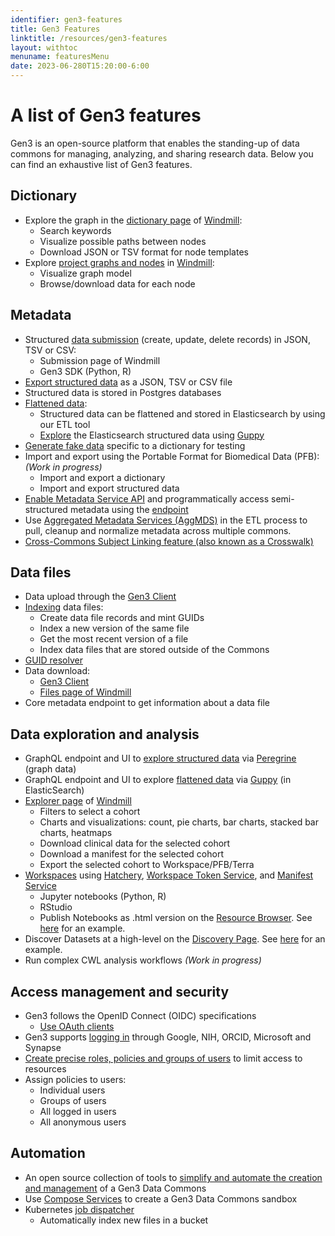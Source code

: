 ```yaml
---
identifier: gen3-features
title: Gen3 Features
linktitle: /resources/gen3-features
layout: withtoc
menuname: featuresMenu
date: 2023-06-280T15:20:00-6:00
---
```


# A list of Gen3 features

Gen3 is an open-source platform that enables the standing-up of data commons for managing, analyzing, and sharing research data. Below you can find an exhaustive list of Gen3 features.

## Dictionary

* Explore the graph in the [dictionary page](../user/dictionary/) of [Windmill](https://github.com/uc-cdis/data-portal):
    * Search keywords
    * Visualize possible paths between nodes
    * Download JSON or TSV format for node templates
* Explore [project graphs and nodes](../user/dictionary/#understanding-the-gen3-data-dictionary-and-model) in [Windmill](https://github.com/uc-cdis/data-portal):
    * Visualize graph model
    * Browse/download data for each node

## Metadata

* Structured [data submission](../user/submit-data/) (create, update, delete records) in JSON, TSV or CSV:
    * Submission page of Windmill
    * Gen3 SDK (Python, R)
* [Export structured data](../user/access-data/#access-data-using-the-api) as a JSON, TSV or CSV file
* Structured data is stored in Postgres databases
* [Flattened data](../developer/flat-model-api/):
    * Structured data can be flattened and stored in Elasticsearch by using our ETL tool
    * [Explore](../user/access-data/) the Elasticsearch structured data using [Guppy](https://github.com/uc-cdis/guppy)
* [Generate fake data](https://github.com/uc-cdis/data-simulator) specific to a dictionary for testing
* Import and export using the Portable Format for Biomedical Data (PFB): *(Work in progress)*
    * Import and export a dictionary
    * Import and export structured data
* [Enable Metadata Service API](https://github.com/uc-cdis/metadata-service#metadata-service) and programmatically access semi-structured metadata using the [endpoint](https://petstore.swagger.io/?url=https://raw.githubusercontent.com/uc-cdis/metadata-service/master/docs/openapi.yaml)
* Use [Aggregated Metadata Services (AggMDS)](https://github.com/uc-cdis/metadata-service/blob/master/docs/config_agg_mds.md) in the ETL process to pull, cleanup and normalize metadata across multiple commons.
* [Cross-Commons Subject Linking feature (also known as a Crosswalk)](https://github.com/uc-cdis/gen3sdk-python/blob/master/docs/howto/crosswalk.md)

## Data files

* Data upload through the [Gen3 Client](../user/gen3-client/)
* [Indexing](https://github.com/uc-cdis/indexd) data files:
    * Create data file records and mint GUIDs
    * Index a new version of the same file
    * Get the most recent version of a file
    * Index data files that are stored outside of the Commons
* [GUID resolver](https://dataguids.org/)
* Data download:
    * [Gen3 Client](../user/gen3-client/)
    * [Files page of Windmill](../user/access-data/#access-data-from-the-data-commons-website)
* Core metadata endpoint to get information about a data file


## Data exploration and analysis

* GraphQL endpoint and UI to [explore structured data](../developer/flat-model-api/) via [Peregrine](https://github.com/uc-cdis/peregrine) (graph data)
* GraphQL endpoint and UI to explore [flattened data](../developer/flat-model-api/) via [Guppy](https://github.com/uc-cdis/guppy) (in ElasticSearch)
* [Explorer page](../user/access-data//#access-data-from-the-data-commons-website) of [Windmill](https://github.com/uc-cdis/data-portal)
    * Filters to select a cohort
    * Charts and visualizations: count, pie charts, bar charts, stacked bar charts, heatmaps
    * Download clinical data for the selected cohort
    * Download a manifest for the selected cohort
    * Export the selected cohort to Workspace/PFB/Terra
* [Workspaces](../user/analyze-data/) using [Hatchery](https://github.com/uc-cdis/hatchery), [Workspace Token Service](https://github.com/uc-cdis/workspace-token-service), and [Manifest Service](https://github.com/uc-cdis/manifestservice)
    * Jupyter notebooks (Python, R)
    * RStudio
    * Publish Notebooks as .html version on the [Resource Browser](https://github.com/uc-cdis/data-portal/blob/master/docs/resource_browser.md). See [here](https://chicagoland.pandemicresponsecommons.org/resource-browser) for an example.
* Discover Datasets at a high-level on the [Discovery Page](https://github.com/uc-cdis/data-portal/blob/master/docs/portal_config.md). See [here](https://gen3.datacommons.io/discovery) for an example.
* Run complex CWL analysis workflows *(Work in progress)*


## Access management and security

* Gen3 follows the OpenID Connect (OIDC) specifications
    * [Use OAuth clients](https://github.com/uc-cdis/fence/#oidc--oauth2)
* Gen3 supports [logging in](https://github.com/uc-cdis/fence/) through Google, NIH, ORCID, Microsoft and Synapse
* [Create precise roles, policies and groups of users](https://github.com/uc-cdis/arborist) to limit access to resources
* Assign policies to users:
    * Individual users
    * Groups of users
    * All logged in users
    * All anonymous users

## Automation

* An open source collection of tools to [simplify and automate the creation and management](../operator/#2-cloud-automation) of a Gen3 Data Commons
* Use [Compose Services](../operator/#1-compose-services) to create a Gen3 Data Commons sandbox
* Kubernetes [job dispatcher](https://github.com/uc-cdis/ssjdispatcher)
    * Automatically index new files in a bucket
